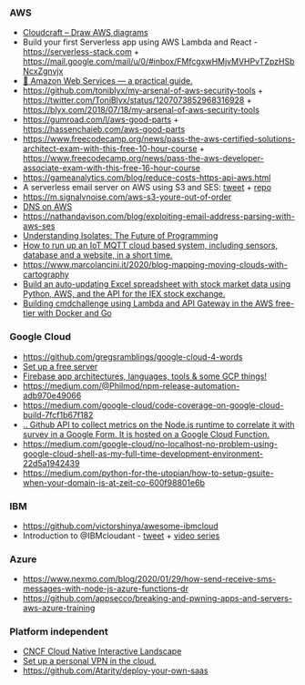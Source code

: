 ### AWS

- [Cloudcraft – Draw AWS diagrams](https://cloudcraft.co)
- Build your first Serverless app using AWS Lambda and React - https://serverless-stack.com + https://mail.google.com/mail/u/0/#inbox/FMfcgxwHMjvMVHPvTZpzHSbNcxZgnvjx
- [📙 Amazon Web Services — a practical guide.](https://github.com/open-guides/og-aws)
- https://github.com/toniblyx/my-arsenal-of-aws-security-tools + https://twitter.com/ToniBlyx/status/1207073852968316928 + https://blyx.com/2018/07/18/my-arsenal-of-aws-security-tools
- https://gumroad.com/l/aws-good-parts + https://hassenchaieb.com/aws-good-parts
- https://www.freecodecamp.org/news/pass-the-aws-certified-solutions-architect-exam-with-this-free-10-hour-course + https://www.freecodecamp.org/news/pass-the-aws-developer-associate-exam-with-this-free-16-hour-course
- https://gameanalytics.com/blog/reduce-costs-https-api-aws.html
- A serverless email server on AWS using S3 and SES: [tweet](https://twitter.com/brianleroux/status/1214236551032393731) + [repo](https://github.com/0x4447/0x4447_product_s3_email)
- https://m.signalvnoise.com/aws-s3-youre-out-of-order
- [DNS on AWS](https://twitter.com/brianleroux/status/1218252704348172288)
- https://nathandavison.com/blog/exploiting-email-address-parsing-with-aws-ses
- [Understanding Isolates: The Future of Programming](https://twitter.com/eastdakota/status/1224555855493746688)
- [How to run up an IoT MQTT cloud based system, including sensors, database and a website, in a short time.](https://www.hackster.io/claudiuivan1/mqtt-broker-for-real-time-data-db28d4)
- https://www.marcolancini.it/2020/blog-mapping-moving-clouds-with-cartography
- [Build an auto-updating Excel spreadsheet with stock market data using Python, AWS, and the API for the IEX stock exchange.](https://www.freecodecamp.org/news/auto-updating-excel-python-aws)
- [Building cmdchallenge using Lambda and API Gateway in the AWS free-tier with Docker and Go](https://www.jarv.org/building-cmdchallenge.html)

### Google Cloud

- https://github.com/gregsramblings/google-cloud-4-words
- [Set up a free server](https://twitter.com/s0md3v/status/1212115426697547777)
- [Firebase app architectures, languages, tools & some GCP things! ](https://github.com/jthegedus/firebase-gcp-examples)
- https://medium.com/@Philmod/npm-release-automation-adb970e49066
- https://medium.com/google-cloud/code-coverage-on-google-cloud-build-7fcf1b67f182
- [.. Github API to collect metrics on the Node.js runtime to correlate it with survey in a Google Form. It is hosted on a Google Cloud Function.](https://github.com/asrivas/work-less-do-more)
- https://medium.com/google-cloud/no-localhost-no-problem-using-google-cloud-shell-as-my-full-time-development-environment-22d5a1942439
- https://medium.com/python-for-the-utopian/how-to-setup-gsuite-when-your-domain-is-at-zeit-co-600f98801e6b

### IBM

- https://github.com/victorshinya/awesome-ibmcloud
- Introduction to @IBMcloudant - [tweet](https://twitter.com/glynn_bird/status/1248217903276732419) + [video series](https://www.youtube.com/playlist?list=PLJa_sXrJUZb-Y4Q_5y3yPC8m5RxS5q-_J)

### Azure

- https://www.nexmo.com/blog/2020/01/29/how-send-receive-sms-messages-with-node-js-azure-functions-dr
- https://github.com/appsecco/breaking-and-pwning-apps-and-servers-aws-azure-training

### Platform independent

- [CNCF Cloud Native Interactive Landscape](https://landscape.cncf.io)
- [Set up a personal VPN in the cloud.](https://github.com/trailofbits/algo)
- https://github.com/Atarity/deploy-your-own-saas
